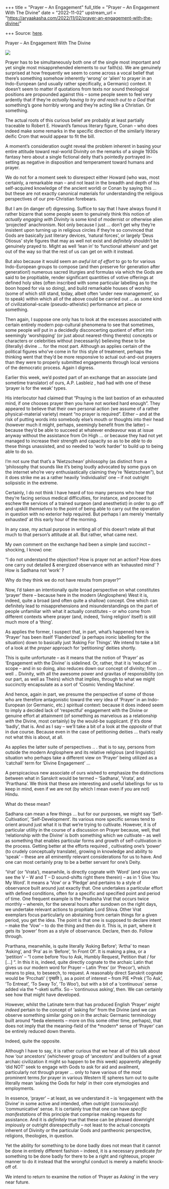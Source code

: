 +++
title = "Prayer – An Engagement"
full_title = "Prayer – An Engagement With The Divine"
date = "2022-11-02"
upstream_url = "https://aryaakasha.com/2022/11/02/prayer-an-engagement-with-the-divine/"

+++
Source: [here](https://aryaakasha.com/2022/11/02/prayer-an-engagement-with-the-divine/).

Prayer – An Engagement With The Divine

![](https://aryaakasha.files.wordpress.com/2022/11/telemachus-praying-to-athena-for-help.jpg?w=600)

Prayer has to be simultaneously both one of the single most important and yet single most misapprehended elements to our faith(s). We are genuinely surprised at how frequently we seem to come across a vocal belief that there’s something somehow inherently ‘wrong’ or ‘alien’ to prayer in an Indo-European (and usually rather specifically, a Germanic) context. It doesn’t seem to matter if quotations from texts nor sound theological positions are propounded against this – some people seem to feel very ardently that if they’re *actually having to try and reach out to a God* that something’s gone horribly wrong and they’re acting like a Christian. Or something.

The actual roots of this curious belief are probably at least partially traceable to Robert E. Howard’s famous literary figure, Conan – who does indeed make some remarks in the specific direction of the similarly literary deific Crom that would appear to fit the bill.

A moment’s consideration ought reveal the problem inherent in basing your entire attitude toward real-world Divinity on the remarks of a single 1930s fantasy hero about a single fictional deity that’s pointedly portrayed in-setting as negative in disposition and temperament toward humans and prayer.

We do not for a moment seek to disrespect either Howard (who was, most certainly, a remarkable man – and not least in the breadth and depth of his self-acquired knowledge of the ancient world) or Conan by saying this … but these are not exactly canonical materials for understanding the religious perspectives of our pre-Christian forebears.

But I am (in danger of) digressing. Suffice to say that I have always found it rather bizarre that some people seem to genuinely think this notion of *actually engaging with Divinity* is some kind of modernist or otherwise alien ‘projected’ anachronism. Not only because I just … don’t get why they’re insistent upon turning up in religious circles if they’re so convinced that Gods are basically just literary devices, ‘natural forces’, or largely ‘Deus Otiosus’ style figures that may as well not exist and *definitely* shouldn’t be genuinely prayed to. Might as well ‘lean in’ to ‘functional atheism’ and get out of the way so that the rest of us can get on with it instead.

But also because it would seem an *awful lot of effort* to go to for various Indo-European groups to compose (and then preserve for generation after generation!) numerous sacred liturgies and formulas via which the Gods are said to be propitiable, render significant quantities of votive offerings at defined holy sites (often inscribed with some particular labelling as to the boon hoped for via so doing), and build remarkable houses of worship (some of which still stand, today, albeit often ‘under new management’, so to speak) within which all of the above could be carried out … as some kind of civilizational-scale (pseudo-atheistic) performance art piece or something.

Then again, I suppose one only has to look at the excesses associated with certain entirely modern pop-cultural phenomena to see that sometimes, some people *will* put in a decidedly disconcerting quotient of effort into seemingly ‘worshipping’ (or just about nearest-thing thereto) concepts or characters or celebrities without (necessarily) believing these to be (literally) divine … for the most part. Although as applies certain of the political figures who’ve come in for this style of treatment, perhaps the thinking went that they’d be more responsive to actual out-and-out prayers than they were to properly submitted engagements through local versions of the democratic process. Again I digress.

Earlier this week, we’d posted part of an exchange that an associate (and sometime translator) of ours, A.P. Lasbleiz , had had with one of these ‘prayer is for the weak’ types.

His interlocutor had claimed that “Praying is the last bastion of an exhausted mind, if one chooses prayer then you have not worked hard enough”. They appeared to believe that their own personal action (we assume of a rather physical-material variety) meant “no prayer is required”. Either – and at the risk of putting words into somebody else’s mouth or thoughts into their head (however much it might, perhaps, seemingly benefit from the latter) – because they’d be able to succeed at whatever endeavour was at issue anyway without the assistance from On High … or because they had not yet managed to increase their strength and capacity so as to be *able* to do these things unassisted, and so needed to ‘work harder’ to build up to being able to do so.

I’m not sure that that’s a ‘Nietzschean’ philosophy (as distinct from a ‘philosophy that sounds like it’s being loudly advocated by some guys on the internet who’re very enthusiastically claiming they’re ‘Nietzschean”), but it does strike me as a rather heavily ‘individualist’ one – if not outright solipsistic in the extreme.

Certainly, I do not think I have heard of too many persons who hear that they’re facing serious medical difficulties, for instance, and proceed to eschew the services of a trained surgeon (and anesthetist) in order to go off and upskill *themselves* to the point of being able to carry out the operation in question with no exterior help required. But perhaps I am merely ‘mentally exhausted’ at this early hour of the morning.

In any case, my actual purpose in writing all of this doesn’t relate all that much to that person’s attitude at all. But rather, what came next.

My own comment on the exchange had been a simple (and succinct – shocking, I know) one:

“I do not understand the objection? How is prayer not an action? How does one carry out detailed & energized observance with an ‘exhausted mind’ ? How is Sadhana not ‘work’ ?

Why do they think we do not have results from prayer?”

Now, I’d taken an intentionally quite broad perspective on what constitutes ‘prayer’ there – because here in the modern (Anglosphere) West it is, indeed, quite a broad (and often quite a shallow) concept. One which can definitely lead to misapprehensions and misunderstandings on the part of people unfamiliar with what it actually constitutes – or who come from different contexts where prayer (and, indeed, ‘living religion’ itself) is still much more of a ‘thing’.

As applies the former, I suspect that, in part, what’s happened here is ‘Prayer’ has been itself ‘Flanderized’ (a perhaps ironic labelling for the situation) down to basically just ‘Asking For Things’. We intend to take a bit of a look at the *proper* approach for ‘petitioning’ deities shortly.

This is quite unfortunate – as it means that the notion of ‘Prayer’ as ‘Engagement with the Divine’ is sidelined. Or, rather, that it is ‘reduced’ in scope – and in so doing, also reduces down our concept of divinity; from … well .. Divinity, with all the awesome power and gravitas of responsibility (on our part, as well as Theirs) which that implies, through to what we might succinctly encapsulate as a sort of ‘Cosmic Vending Machine’.

And hence, again in part, we presume the perspective of some of those who are therefore antagonistic toward the very idea of ‘Prayer’ in an Indo-European (or Germanic, etc.) spiritual context: because it does indeed seem to imply a decided lack of ‘respectful’ engagement with the Divine or genuine effort at attainment (of something as marvelous as a relationship *with* the Divine, most certainly) by the would-be supplicant. *If* it’s done ‘badly’, that is. And as I say – we’ll take a bit of a look at the *opposite* of that in due course. Because even in the case of petitioning deities … that’s really not what this is about, at all.

As applies the latter suite of perspectives .. . that is to say, persons from outside the modern Anglosphere and its relative religious (and linguistic) situation who perhaps take a different view on ‘Prayer’ being utilized as a ‘catchall’ term for ‘Divine Engagement’ …

A perspicacious new associate of ours wished to emphasize the distinctions between what in Sanskrit would be termed – ‘Sadhana’, ‘Vrata’, and ‘Prarthana’. We think that these are interesting and useful labellings for us to keep in mind, even if we are not (by which I mean even if *you* are not) Hindu.

What do these mean?

Sadhana can mean a few things … but for our purposes, we might say ‘Self-Cultivation’, ‘Self-Development’. Its various more specific senses tend to orient around just what it is that we’re trying to cultivate. However, it is of particular utility in the course of a discussion on Prayer because, well, that ‘relationship with the Divine’ is both something which we cultivate – as well as something that enables particular forms and growth of self-cultivation in the process. Getting better at the efforts required , cultivating one’s ‘power’ (to crudely conceptually translate), growing in knowledge and ability to ‘speak’ – these are all eminently relevant considerations for us to have. And one can most certainly pray to be a better servant for one’s Deity.

‘Vrat’ (or ‘Vrata’), meanwhile, is directly cognate with ‘Word’ (and you can see the V – W and T – D sound-shifts right there therein) – as in ‘I Give You My Word’. It means a ‘Vow’ or a ‘Pledge’ and pertains to a style of observance built around just exactly that. One undertakes a particular effort with defined conditions, often for a specific and specified point and period of time. One frequent example is the Pradosha Vrat that occurs twice monthly – wherein, for the several hours after sundown on the right days, we undertake relevant actions to propitiate Lord Shiva. Other Vrat exemplars focus particularly on abstaining from certain things for a given period, you get the idea. The point is that one is supposed to declare intent – make the ‘Vow’ – to do the thing and then do it. This is, in part, where it gets its ‘power’ from as a style of observance. Declare, then do. Follow through.

Prarthana, meanwhile, is quite literally ‘Asking Before’; ‘Artha’ to mean ‘Asking’, and ‘Pra’ as in ‘Before’, ‘In Front Of’. It is making a plea, or a ‘petition’ – “I come before You to Ask, Humbly Request, Petition that / for \[…\] “. In this it is, indeed, quite directly cognate to the archaic Latin that gives us our modern word for Prayer – Latin ‘Prex’ (or ‘Precor’), which means to plea, to beseech, to request. A reasonably direct Sanskrit cognate would be ‘Prcchati’ ( पृच्छति ), as a point of interest – from PIE \*Prek (‘To Ask’, ‘To Entreat’, ‘To Sway To’, ‘To Woo’), but with a bit of a ‘continuous’ sense added via the \*-sketi suffix. So – ‘continuous asking’, then. We can certainly see how that might have developed.

However, whilst the Latinate term that has produced English ‘Prayer’ *might indeed* pertain to the concept of ‘asking for’ from the Divine (and we can observe something similar going on in the archaic Germanic terminology built around \*beda elements – more on this some other time, perhaps), that does not imply that the meaning-field of the \*modern\* sense of ‘Prayer’ can be entirely reduced down thereto.

Indeed, quite the opposite.

Although I have to say, it is rather curious that we hear all of this talk about how ‘our ancestors’ (whichever group of ‘ancestors’ and builders of a great archaic civilization it might so happen to be *this* week) apparently allegedly ‘did NOT’ seek to engage with Gods to ask for aid and availment, particularly not through prayer … only to have various of the most prominent terms *for* prayer in various Western IE spheres turn out to quite literally mean ‘asking the Gods for help’ in their core etymologies and employments.

In essence, ‘prayer’ – at least, as we understand it – is ‘engagement with the Divine’ in some active and intended, often outright (consciously) ‘communicative’ sense. It is certainly true that one can have *specific manifestations* of this principle that comprise making requests for assistance. And it is *definitely* true that these can be phrased downright impiously or outright disrespectfully – not least to the actual concepts inherent of Divinity or the particular Gods and pantheonic perspective, religions, theologies, in question.

Yet the ability for something to be done badly does not mean that it cannot be done in entirely different fashion – indeed, it is a necessary predicate *for* something to be done badly for there to be a right and righteous, proper manner to do it instead that the wrongful conduct is merely a malefic knock-off of.

We intend to return to examine the notion of ‘Prayer as Asking’ in the very near future.

